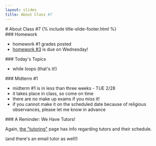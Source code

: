 ```yaml
---
layout: slides
title: About Class #7 
---
```

<section markdown="block" class="title-slide">
# About Class #7
{% include title-slide-footer.html %}
</section>


<section markdown="block">
### Homework

* homework #1 grades posted
* [homework #3](../../schedule.html#homework3) is due on Wednesday!

</section>


<section markdown="block">
### Today's Topics

* while loops (that's it!)
</section>

<section markdown="block">
### Midterm #1

* midterm #1 is in less than three weeks - TUE 2/28
* it takes place in class, so come on time
* there are no make up exams if you miss it!
* if you cannot make it on the scheduled date because of religious observances, please let me know in advance

</section>

<section markdown="block">
### A Reminder: We Have Tutors!

Again, [the "tutoring"](../../tutoring.html) page has info regarding tutors and their schedule.

(and there's an email tutor as well!)
</section>

